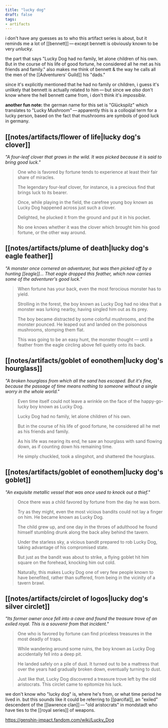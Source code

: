 ```yaml
---
title: "lucky dog"
draft: false
tags: 
- artifacts
---
```

i don't have any guesses as to who this artifact series is about, but it reminds me a lot of [[bennett]] — except bennett is obviously known to be very *unlucky.* 

the part that says "Lucky Dog had no family, let alone children of his own. But in the course of his life of good fortune, he considered all he met as his friends and family." also makes me think of bennett & the way he calls all the men of the [[Adventurers' Guild]] his "dads." 

since it's explicitly mentioned that he had no family or children, i guess it's unlikely that bennett is actually related to him — but since we *also* don't know where the hell bennett came from, i don't think it's *impossible.* 

**another fun note:** the german name for this set is "Glückspilz" which translates to "Lucky Mushroom" — apparently this is a colloqial term for a lucky person, based on the fact that mushrooms are symbols of good luck in germany.

## [[notes/artifacts/flower of life|lucky dog's clover]]
*"A four-leaf clover that grows in the wild. It was picked because it is said to bring good luck."*
> One who is favored by fortune tends to experience at least their fair share of miracles.  
> 
> The legendary four-leaf clover, for instance, is a precious find that brings luck to its bearer.  
> 
> Once, while playing in the field, the carefree young boy known as Lucky Dog happened across just such a clover.  
> 
> Delighted, he plucked it from the ground and put it in his pocket.  
> 
> No one knows whether it was the clover which brought him his good fortune, or the other way around.

## [[notes/artifacts/plume of death|lucky dog's eagle feather]]
*"A monster once cornered an adventurer, but was then picked off by a hunting [[eagle]]... That eagle dropped this feather, which now carries some of the adventurer's good luck."*
> When fortune has your back, even the most ferocious monster has to yield.  
> 
> Strolling in the forest, the boy known as Lucky Dog had no idea that a monster was lurking nearby, having singled him out as its prey.  
> 
> The boy became distracted by some colorful mushrooms, and the monster pounced. He leaped out and landed on the poisonous mushrooms, stomping them flat.  
> 
> This was going to be an easy hunt, the monster thought — until a feather from the eagle circling above fell quietly onto its back.

## [[notes/artifacts/goblet of eonothem|lucky dog's hourglass]]
*"A broken hourglass from which all the sand has escaped. But it's fine, because the passage of time means nothing to someone without a single worry in the whole world."*
> Even time itself could not leave a wrinkle on the face of the happy-go-lucky boy known as Lucky Dog.  
> 
> Lucky Dog had no family, let alone children of his own.  
> 
> But in the course of his life of good fortune, he considered all he met as his friends and family.  
> 
> As his life was nearing its end, he saw an hourglass with sand flowing down, as if counting down his remaining time.  
> 
> He simply chuckled, took a slingshot, and shattered the hourglass.

## [[notes/artifacts/goblet of eonothem|lucky dog's goblet]]
*"An exquisite metallic vessel that was once used to knock out a thief."*
> Once there was a child favored by fortune from the day he was born.  
> 
> Try as they might, even the most vicious bandits could not lay a finger on him. He became known as Lucky Dog.  
> 
> The child grew up, and one day in the throes of adulthood he found himself stumbling drunk along the back alley behind the tavern.  
> 
> Under the starless sky, a vicious bandit prepared to rob Lucky Dog, taking advantage of his compromised state.  
> 
> But just as the bandit was about to strike, a flying goblet hit him square on the forehead, knocking him out cold.  
> 
> Naturally, this makes Lucky Dog one of very few people known to have benefited, rather than suffered, from being in the vicinity of a tavern brawl.

## [[notes/artifacts/circlet of logos|lucky dog's silver circlet]]
*"Its former owner once fell into a cave and found the treasure trove of an exiled royal. This is a souvenir from that incident."*
> One who is favored by fortune can find priceless treasures in the most deadly of traps.  
> 
> While wandering around some ruins, the boy known as Lucky Dog accidentally fell into a deep pit.
> 
> He landed safely on a pile of dust. It turned out to be a mattress that over the years had gradually broken down, eventually turning to dust.  
> 
> Just like that, Lucky Dog discovered a treasure trove left by the old aristocrats. This circlet came to epitomize his luck.

we don't know who "lucky dog" is, where he's from, or what time period he lived in. but this sounds like it could be referring to [[parcifal]], an "exiled" descendent of the [[lawrence clan]] — "old aristocrats" in mondstadt who have ties to the [[royal series]] of weapons. 

https://genshin-impact.fandom.com/wiki/Lucky_Dog